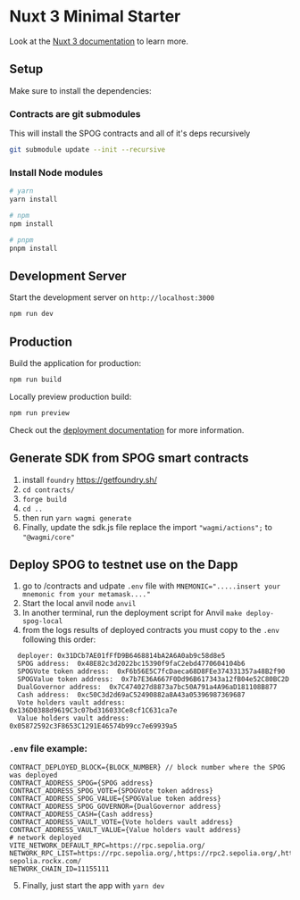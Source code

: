 # Nuxt 3 Minimal Starter

Look at the [Nuxt 3 documentation](https://nuxt.com/docs/getting-started/introduction) to learn more.

## Setup

Make sure to install the dependencies:

### Contracts are git submodules

This will install the SPOG contracts and all of it's deps recursively

```bash
git submodule update --init --recursive
```

### Install Node modules

```bash
# yarn
yarn install

# npm
npm install

# pnpm
pnpm install
```

## Development Server

Start the development server on `http://localhost:3000`

```bash
npm run dev
```

## Production

Build the application for production:

```bash
npm run build
```

Locally preview production build:

```bash
npm run preview
```

Check out the [deployment documentation](https://nuxt.com/docs/getting-started/deployment) for more information.

## Generate SDK from SPOG smart contracts

1. install `foundry` https://getfoundry.sh/
2. `cd contracts/`
3. `forge build`
4. `cd ..`
5. then run `yarn wagmi generate`
6. Finally, update the sdk.js file replace the import `"wagmi/actions";` to `"@wagmi/core"`

## Deploy SPOG to testnet use on the Dapp

1. go to /contracts and udpate `.env` file with `MNEMONIC=".....insert your mnemonic from your metamask...."`
2. Start the local anvil node `anvil `
3. In another terminal, run the deployment script for Anvil `make deploy-spog-local`
4. from the logs results of deployed contracts you must copy to the `.env` following this order:

```
  deployer: 0x31DCb7AE01fFfD9B6468814bA2A6A0ab9c58d8e5
  SPOG address:  0x48E82c3d2022bc15390f9faC2ebd4770604104b6
  SPOGVote token address:  0xF6b56E5C7fcDaeca68D8FEe374331357a48B2f90
  SPOGValue token address:  0x7b7E36A667F0Dd96B617343a12fB04e52C80BC2D
  DualGovernor address:  0x7C474027d8873a7bc50A791a4A96aD181108B877
  Cash address:  0xc50C3d2d69aC52490882a8A43a05396987369687
  Vote holders vault address:  0x136D0388d9619C3c07bd316033Ce8cf1C631ca7e
  Value holders vault address:  0x05872592c3F8653C1291E46574b99cc7e69939a5
```

### `.env` file example:

```
CONTRACT_DEPLOYED_BLOCK={BLOCK_NUMBER} // block number where the SPOG was deployed
CONTRACT_ADDRESS_SPOG={SPOG address}
CONTRACT_ADDRESS_SPOG_VOTE={SPOGVote token address}
CONTRACT_ADDRESS_SPOG_VALUE={SPOGValue token address}
CONTRACT_ADDRESS_SPOG_GOVERNOR={DualGovernor address}
CONTRACT_ADDRESS_CASH={Cash address}
CONTRACT_ADDRESS_VAULT_VOTE={Vote holders vault address}
CONTRACT_ADDRESS_VAULT_VALUE={Value holders vault address}
# network deployed
VITE_NETWORK_DEFAULT_RPC=https://rpc.sepolia.org/
NETWORK_RPC_LIST=https://rpc.sepolia.org/,https://rpc2.sepolia.org/,https://rpc.sepolia.online/,https://www.sepoliarpc.space/,https://rpc-sepolia.rockx.com/
NETWORK_CHAIN_ID=11155111
```

5. Finally, just start the app with `yarn dev`
